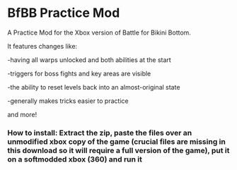 # BfBB Practice Mod
A Practice Mod for the Xbox version of Battle for Bikini Bottom.

It features changes like:

-having all warps unlocked and both abilities at the start

-triggers for boss fights and key areas are visible

-the ability to reset levels back into an almost-original state

-generally makes tricks easier to practice

and more!

### How to install: Extract the zip, paste the files over **an unmodified xbox copy of the game** (crucial files are missing in this download so it will require a full version of the game), put it on a softmodded xbox (360) and run it
